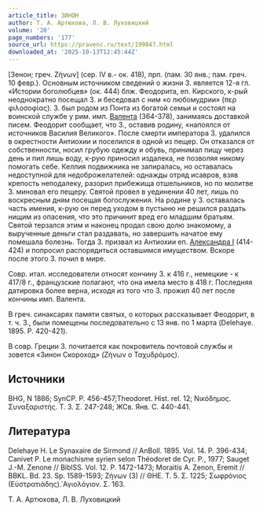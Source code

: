 ```yaml
---
article_title: ЗИНОН
author: Т. А. Артюхова, Л. В. Луховицкий
volume: '20'
page_numbers: '177'
source_url: https://pravenc.ru/text/199847.html
downloaded_at: '2025-10-13T12:45:44Z'
---
```


[Зенон; греч. Ζήνων] (сер. IV в.- ок. 418), прп. (пам. 30 янв.; пам. греч. 10 февр.). Основным источником сведений о жизни З. является 12-я гл. «Истории боголюбцев» (ок. 444) блж. Феодорита, еп. Кирского, к-рый неоднократно посещал З. и беседовал с ним «о любомудрии» (περ φιλοσοφίας). З. был родом из Понта из богатой семьи и состоял на воинской службе у рим. имп. [Валента](https://pravenc.ru/text/Валент.html) (364-378), занимаясь доставкой писем. Феодорит сообщает, что З., оставив родину, «напоялся от источников Василия Великого». После смерти императора З. удалился в окрестности Антиохии и поселился в одной из пещер. Он отказался от собственности, носил грубую одежду и обувь, принимал пищу через день и пил лишь воду, к-рую приносил издалека, не позволяя никому помогать себе. Келлия подвижника не запиралась, но оставалась недоступной для недоброжелателей: однажды отряд исавров, взяв крепость неподалеку, разорил прибежища отшельников, но по молитве З. миновал его пещеру. Святой провел в уединении 40 лет, лишь по воскресным дням посещая богослужения. На родине у З. оставалась часть имения, к-рую он перед уходом в пустыню не решился раздать нищим из опасения, что это причинит вред его младшим братьям. Святой терзался этим и наконец продал свою долю знакомому, а вырученные деньги стал раздавать, но завершить начатое ему помешала болезнь. Тогда З. призвал из Антиохии еп. [Александра I](<https://pravenc.ru/text/АЛЕКСАНДР I.html>) (414-424) и попросил распорядиться оставшимся имуществом. Вскоре после этого З. почил в мире.

Совр. итал. исследователи относят кончину З. к 416 г., немецкие - к 417/8 г., французские полагают, что она имела место в 418 г. Последняя датировка более верна, исходя из того что З. прожил 40 лет после кончины имп. Валента.

В греч. синаксарях памяти святых, о которых рассказывает Феодорит, в т. ч. З., были помещены последовательно с 13 янв. по 1 марта (Delehaye. 1895. P. 420-421).

В совр. Греции З. почитается как покровитель почтовой службы и зовется «Зинон Скороход» (Ζήνων ο Ταχυδρόμος).

## Источники

BHG, N 1886; SynCP. P. 456-457;Theodoret. Hist. rel. 12; Νικόδημος. Συναξαριστής. Τ. 3. Σ. 247-248; ЖСв. Янв. С. 440-441.

## Литература

Delehaye H. Le Synaxaire de Sirmond // AnBoll. 1895. Vol. 14. P. 396-434; Canivet P. Le monachisme syrien selon Théodoret de Cyr. P., 1977; Sauget J.-M. Zenone // BiblSS. Vol. 12. P. 1472-1473; Moraitis A. Zenon, Eremit // BBKL. Bd. 23. Sp. 1589-1593; Ζήνων (3) // ΘΗΕ. Τ. 5. Σ. 1225; Σωφρόνιος (Εὐστρατιάδης).῾Αγιολόγιον. Σ. 163.

Т. А. Артюхова, Л. В. Луховицкий
